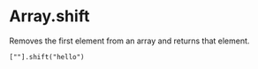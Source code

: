 # Array.shift

Removes the first element from an array and returns that element.

```block
[""].shift("hello")
```